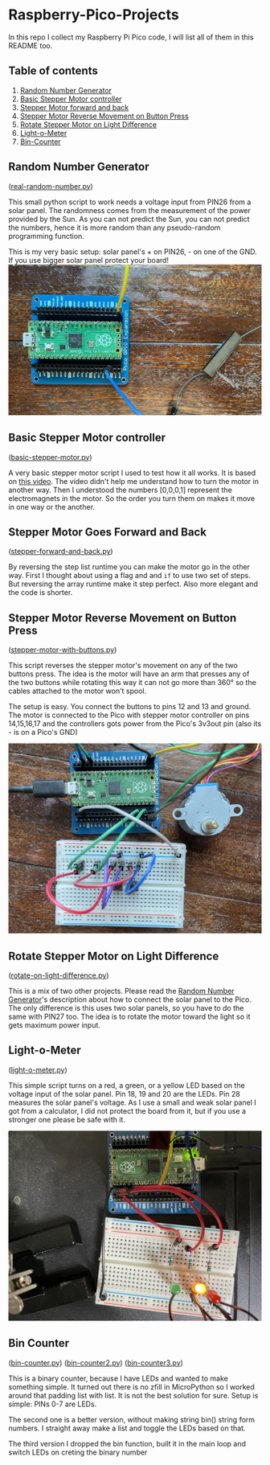 # Raspberry-Pico-Projects
In this repo I collect my Raspberry Pi Pico code, I will list all of them in this README too.

## Table of contents
1. [Random Number Generator](#random-number-generator)
2. [Basic Stepper Motor controller](#basic-stepper-motor-controller)
3. [Stepper Motor forward and back](#stepper-motor-goes-forward-and-back)
4. [Stepper Motor Reverse Movement on Button Press](#stepper-motor-reverse-movement-on-button-press)
5. [Rotate Stepper Motor on Light Difference](#rotate-stepper-motor-on-light-difference)
6. [Light-o-Meter](#light-o-meter)
7. [Bin-Counter](#bin-counter)


## Random Number Generator

([real-random-number.py](https://github.com/akosnikhazy/Raspberry-Pico-Projects/blob/main/real-random-number.py)) 

This small python script to work needs a voltage input from PIN26 from a solar panel. The randomness comes from the measurement of the power provided by the Sun. As you can not predict the Sun, you can not predict the numbers, hence it is more random than any pseudo-random programming function.

This is my very basic setup: solar panel's + on PIN26, - on one of the GND. If you use bigger solar panel protect your board!
![Raspberry Pico with solar panel](https://raw.githubusercontent.com/akosnikhazy/Raspberry-Pico-Projects/main/readme-images/random-number-generator.jpg)

## Basic Stepper Motor controller
([basic-stepper-motor.py](https://github.com/akosnikhazy/Raspberry-Pico-Projects/blob/main/basic-stepper-motor.py))

A very basic stepper motor script I used to test how it all works. It is based on [this video](https://www.youtube.com/watch?v=gyqOETtpINg). The video didn't help me understand how to turn the motor in another way. Then I understood the numbers [0,0,0,1] represent the electromagnets in the motor. So the order you turn them on makes it move in one way or the another.

## Stepper Motor Goes Forward and Back
([stepper-forward-and-back.py](https://github.com/akosnikhazy/Raspberry-Pico-Projects/blob/main/stepper-forward-and-back.py))

By reversing the step list runtime you can make the motor go in the other way. First I thought about using a flag and and `if` to use two set of steps. But reversing the array runtime make it step perfect. Also more elegant and the code is shorter.

## Stepper Motor Reverse Movement on Button Press
([stepper-motor-with-buttons.py](https://github.com/akosnikhazy/Raspberry-Pico-Projects/blob/main/stepper-motor-with-buttons.py))

This script reverses the stepper motor's movement on any of the two buttons press. The idea is the motor will have an arm that presses any of the two buttons while rotating this way it can not go more than 360° so the cables attached to the motor won't spool.

The setup is easy. You connect the buttons to pins 12 and 13 and ground. The motor is connected to the Pico with stepper motor controller on pins 14,15,16,17 and the controllers gots power from the Pico's 3v3out pin (also its - is on a Pico's GND)

![Raspberry Pico with solar panel](https://raw.githubusercontent.com/akosnikhazy/Raspberry-Pico-Projects/main/readme-images/stepper-motor-with-buttons.jpg)

## Rotate Stepper Motor on Light Difference
([rotate-on-light-difference.py](https://github.com/akosnikhazy/Raspberry-Pico-Projects/blob/main/rotate-on-light-difference.py))

This is a mix of two other projects. Please read the [Random Number Generator](#random-number-generator)'s description about how to connect the solar panel to the Pico. The only difference is this uses two solar panels, so you have to do the same with PIN27 too. The idea is to rotate the motor toward the light so it gets maximum power input.

## Light-o-Meter
([light-o-meter.py](https://github.com/akosnikhazy/Raspberry-Pico-Projects/blob/main/light-o-meter.py))

This simple script turns on a red, a green, or a yellow LED based on the voltage input of the solar panel. Pin 18, 19 and 20 are the LEDs. Pin 28 measures the solar panel's voltage. As I use a small and weak solar panel I got from a calculator, I did not protect the board from it, but if you use a stronger one please be safe with it.

![The Light-o-Meter](https://raw.githubusercontent.com/akosnikhazy/Raspberry-Pico-Projects/main/readme-images/light-o-meter.jpg)

## Bin Counter
([bin-counter.py](https://github.com/akosnikhazy/Raspberry-Pico-Projects/blob/main/bin-counter.py))
([bin-counter2.py](https://github.com/akosnikhazy/Raspberry-Pico-Projects/blob/main/bin-counter2.py))
([bin-counter3.py](https://github.com/akosnikhazy/Raspberry-Pico-Projects/blob/main/bin-counter3.py))

This is a binary counter, because I have LEDs and wanted to make something simple. It turned out there is no zfill in MicroPython so I worked around that padding list with list. It is not the best solution for sure. Setup is simple: PINs 0-7 are LEDs.

The second one is a better version, without making string bin() string form numbers. I straight away make a list and toggle the LEDs based on that.

The third version I dropped the bin function, built it in the main loop and switch LEDs on creting the binary number
